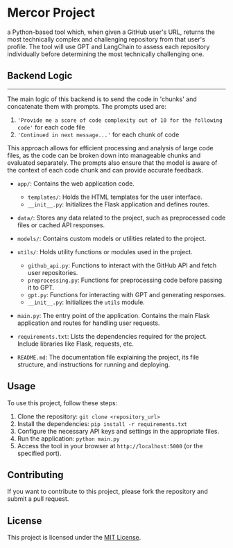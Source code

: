 # Mercor Project

a Python-based tool which, when given a GitHub user's URL, returns the most technically complex and challenging repository from that user's profile. The tool will use GPT and LangChain to assess each repository individually before determining the most technically challenging one.

## Backend Logic

--------------

The main logic of this backend is to send the code in 'chunks' and concatenate them with prompts. The prompts used are:

1. `'Provide me a score of code complexity out of 10 for the following code'` for each code file
2. `'Continued in next message...'` for each chunk of code

This approach allows for efficient processing and analysis of large code files, as the code can be broken down into manageable chunks and evaluated separately. The prompts also ensure that the model is aware of the context of each code chunk and can provide accurate feedback.


- `app/`: Contains the web application code.
  - `templates/`: Holds the HTML templates for the user interface.
  - `__init__.py`: Initializes the Flask application and defines routes.

- `data/`: Stores any data related to the project, such as preprocessed code files or cached API responses.

- `models/`: Contains custom models or utilities related to the project.

- `utils/`: Holds utility functions or modules used in the project.
  - `github_api.py`: Functions to interact with the GitHub API and fetch user repositories.
  - `preprocessing.py`: Functions for preprocessing code before passing it to GPT.
  - `gpt.py`: Functions for interacting with GPT and generating responses.
  - `__init__.py`: Initializes the `utils` module.

- `main.py`: The entry point of the application. Contains the main Flask application and routes for handling user requests.

- `requirements.txt`: Lists the dependencies required for the project. Include libraries like Flask, requests, etc.

- `README.md`: The documentation file explaining the project, its file structure, and instructions for running and deploying.

## Usage

To use this project, follow these steps:

1. Clone the repository: `git clone <repository_url>`
2. Install the dependencies: `pip install -r requirements.txt`
3. Configure the necessary API keys and settings in the appropriate files.
4. Run the application: `python main.py`
5. Access the tool in your browser at `http://localhost:5000` (or the specified port).

## Contributing

If you want to contribute to this project, please fork the repository and submit a pull request.

## License

This project is licensed under the [MIT License](LICENSE).
